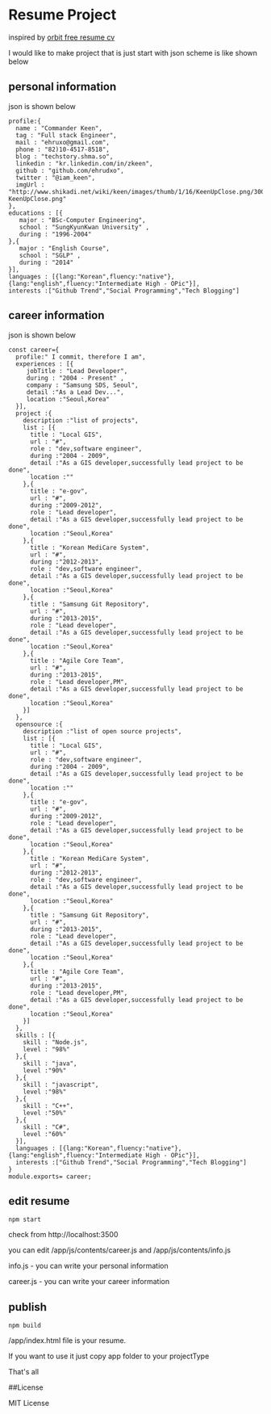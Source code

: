 # Resume Project

inspired by [orbit free resume cv](http://themes.3rdwavemedia.com/website-templates/orbit-free-resume-cv-template-for-developers/)

I would like to make project that is just start with json scheme is like shown below

## personal information

json is shown below

```
profile:{
  name : "Commander Keen",
  tag : "Full stack Engineer",
  mail : "ehruxo@gmail.com",
  phone : "82)10-4517-8518",
  blog : "techstory.shma.so",
  linkedin : "kr.linkedin.com/in/zkeen",
  github : "github.com/ehrudxo",
  twitter : "@iam_keen",
  imgUrl : "http://www.shikadi.net/wiki/keen/images/thumb/1/16/KeenUpClose.png/300px-KeenUpClose.png"
},
educations : [{
   major : "BSc-Computer Engineering",
   school : "SungKyunKwan University" ,
   during : "1996-2004"
},{
   major : "English Course",
   school : "SGLP" ,
   during : "2014"
}],
languages : [{lang:"Korean",fluency:"native"},{lang:"english",fluency:"Intermediate High - OPic"}],
interests :["Github Trend","Social Programming","Tech Blogging"]
```

## career information

json is shown below

```
const career={
  profile:" I commit, therefore I am",
  experiences : [{
     jobTitle : "Lead Developer",
     during : "2004 - Present" ,
     company : "Samsung SDS, Seoul",
     detail :"As a Lead Dev...",
     location :"Seoul,Korea"
  }],
  project :{
    description :"list of projects",
    list : [{
      title : "Local GIS",
      url : "#",
      role : "dev,software engineer",
      during :"2004 - 2009",
      detail :"As a GIS developer,successfully lead project to be done",
      location :""
    },{
      title : "e-gov",
      url : "#",
      during :"2009-2012",
      role : "Lead developer",
      detail :"As a GIS developer,successfully lead project to be done",
      location :"Seoul,Korea"
    },{
      title : "Korean MediCare System",
      url : "#",
      during :"2012-2013",
      role : "dev,software engineer",
      detail :"As a GIS developer,successfully lead project to be done",
      location :"Seoul,Korea"
    },{
      title : "Samsung Git Repository",
      url : "#",
      during :"2013-2015",
      role : "Lead developer",
      detail :"As a GIS developer,successfully lead project to be done",
      location :"Seoul,Korea"
    },{
      title : "Agile Core Team",
      url : "#",
      during :"2013-2015",
      role : "Lead developer,PM",
      detail :"As a GIS developer,successfully lead project to be done",
      location :"Seoul,Korea"
    }]
  },
  opensource :{
    description :"list of open source projects",
    list : [{
      title : "Local GIS",
      url : "#",
      role : "dev,software engineer",
      during :"2004 - 2009",
      detail :"As a GIS developer,successfully lead project to be done",
      location :""
    },{
      title : "e-gov",
      url : "#",
      during :"2009-2012",
      role : "Lead developer",
      detail :"As a GIS developer,successfully lead project to be done",
      location :"Seoul,Korea"
    },{
      title : "Korean MediCare System",
      url : "#",
      during :"2012-2013",
      role : "dev,software engineer",
      detail :"As a GIS developer,successfully lead project to be done",
      location :"Seoul,Korea"
    },{
      title : "Samsung Git Repository",
      url : "#",
      during :"2013-2015",
      role : "Lead developer",
      detail :"As a GIS developer,successfully lead project to be done",
      location :"Seoul,Korea"
    },{
      title : "Agile Core Team",
      url : "#",
      during :"2013-2015",
      role : "Lead developer,PM",
      detail :"As a GIS developer,successfully lead project to be done",
      location :"Seoul,Korea"
    }]
  },
  skills : [{
    skill : "Node.js",
    level : "98%"
  },{
    skill : "java",
    level :"90%"
  },{
    skill : "javascript",
    level :"98%"
  },{
    skill : "C++",
    level :"50%"
  },{
    skill : "C#",
    level :"60%"
  }],
  languages : [{lang:"Korean",fluency:"native"},{lang:"english",fluency:"Intermediate High - OPic"}],
  interests :["Github Trend","Social Programming","Tech Blogging"]
}
module.exports= career;

```


## edit resume

```
npm start
```

check from http://localhost:3500

you can edit /app/js/contents/career.js and /app/js/contents/info.js

info.js - you can write your personal information

career.js - you can write your career information

## publish

```
npm build
```

/app/index.html file is your resume.

If you want to use it just copy app folder to your projectType

That's all

##License

MIT License
